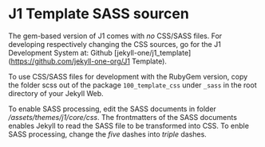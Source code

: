 # J1 Template SASS sourcen

The gem-based version of J1 comes with *no* CSS/SASS files. For developing
respectively changing the CSS sources, go for the J1 Development System at:
Github [jekyll-one/j1_template](https://github.com/jekyll-one-org/J1 Template).

To use CSS/SASS files for development with the RubyGem version, copy the
folder scss out of the package `100_template_css` under `_sass` in the root
directory of your Jekyll Web. 

To enable SASS processing, edit the SASS documents in folder 
*/assets/themes/j1/core/css*. The frontmatters of the SASS documents 
enables Jekyll to read the SASS file to be transformed into CSS.
To enble SASS processing, change the *five* dashes into *triple* dashes.


